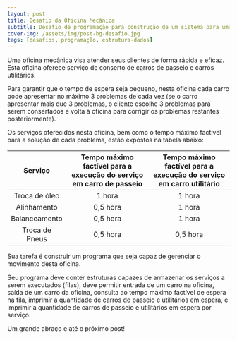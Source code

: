```yaml
---
layout: post
title: Desafio da Oficina Mecânica
subtitle: Desafio de programação para construção de um sistema para uma oficina mecânica
cover-img: /assets/img/post-bg-desafio.jpg
tags: [desafios, programação, estrutura-dados]
---
```


Uma oficina mecânica visa atender seus clientes de forma rápida e eficaz. 
Esta oficina oferece serviço de conserto de carros de passeio e carros utilitários. 

Para garantir que o tempo de espera seja pequeno, nesta oficina cada carro pode apresentar no máximo 3 problemas de cada vez (se o carro apresentar mais que 3 problemas, o cliente escolhe 3 problemas para serem consertados e volta à oficina para corrigir os problemas restantes posteriormente). 

Os serviços oferecidos nesta oficina, bem como o tempo máximo factível para a solução de cada problema, estão expostos na tabela abaixo:

|     Serviço    | Tempo máximo factível para a execução do serviço em carro de passeio | Tempo máximo factível para a execução do serviço em carro utilitário |
|:--------------:|:--------------------------------------------------------------------:|:--------------------------------------------------------------------:|
|  Troca de óleo |                                1 hora                                |                                1 hora                                |
|   Alinhamento  |                               0,5 hora                               |                                1 hora                                |
|  Balanceamento |                               0,5 hora                               |                                1 hora                                |
| Troca de Pneus |                               0,5 hora                               |                               0,5 hora                               |

Sua tarefa é construir um programa que seja capaz de gerenciar o movimento desta oficina. 

Seu programa deve conter estruturas capazes de armazenar os serviços a serem executados (filas), deve permitir entrada de um carro na oficina, saída de um carro da oficina, consulta ao tempo máximo factível de espera na fila, imprimir a quantidade de carros de passeio e utilitários em espera, e imprimir a quantidade de carros de passeio e utilitários em espera por serviço.

Um grande abraço e até o próximo post!
